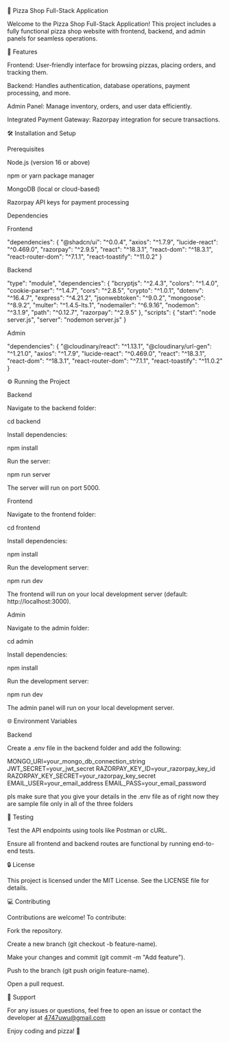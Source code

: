 🍕 Pizza Shop Full-Stack Application

Welcome to the Pizza Shop Full-Stack Application! This project includes a fully functional pizza shop website with frontend, backend, and admin panels for seamless operations.

🚀 Features

Frontend: User-friendly interface for browsing pizzas, placing orders, and tracking them.

Backend: Handles authentication, database operations, payment processing, and more.

Admin Panel: Manage inventory, orders, and user data efficiently.

Integrated Payment Gateway: Razorpay integration for secure transactions.

🛠️ Installation and Setup

Prerequisites

Node.js (version 16 or above)

npm or yarn package manager

MongoDB (local or cloud-based)

Razorpay API keys for payment processing

Dependencies

Frontend

"dependencies": {
    "@shadcn/ui": "^0.0.4",
    "axios": "^1.7.9",
    "lucide-react": "^0.469.0",
    "razorpay": "^2.9.5",
    "react": "^18.3.1",
    "react-dom": "^18.3.1",
    "react-router-dom": "^7.1.1",
    "react-toastify": "^11.0.2"
}

Backend

"type": "module",
"dependencies": {
    "bcryptjs": "^2.4.3",
    "colors": "^1.4.0",
    "cookie-parser": "^1.4.7",
    "cors": "^2.8.5",
    "crypto": "^1.0.1",
    "dotenv": "^16.4.7",
    "express": "^4.21.2",
    "jsonwebtoken": "^9.0.2",
    "mongoose": "^8.9.2",
    "multer": "^1.4.5-lts.1",
    "nodemailer": "^6.9.16",
    "nodemon": "^3.1.9",
    "path": "^0.12.7",
    "razorpay": "^2.9.5"
},
"scripts": {
    "start": "node server.js",
    "server": "nodemon server.js"
}

Admin

"dependencies": {
    "@cloudinary/react": "^1.13.1",
    "@cloudinary/url-gen": "^1.21.0",
    "axios": "^1.7.9",
    "lucide-react": "^0.469.0",
    "react": "^18.3.1",
    "react-dom": "^18.3.1",
    "react-router-dom": "^7.1.1",
    "react-toastify": "^11.0.2"
}

⚙️ Running the Project

Backend

Navigate to the backend folder:

cd backend

Install dependencies:

npm install

Run the server:

npm run server

The server will run on port 5000.

Frontend

Navigate to the frontend folder:

cd frontend

Install dependencies:

npm install

Run the development server:

npm run dev

The frontend will run on your local development server (default: http://localhost:3000).

Admin

Navigate to the admin folder:

cd admin

Install dependencies:

npm install

Run the development server:

npm run dev

The admin panel will run on your local development server.

🌐 Environment Variables

Backend

Create a .env file in the backend folder and add the following:

MONGO_URI=your_mongo_db_connection_string
JWT_SECRET=your_jwt_secret
RAZORPAY_KEY_ID=your_razorpay_key_id
RAZORPAY_KEY_SECRET=your_razorpay_key_secret
EMAIL_USER=your_email_address
EMAIL_PASS=your_email_password

pls make sure that you give your details in the .env file as of right now they are sample file only in all of the three folders

🧪 Testing

Test the API endpoints using tools like Postman or cURL.

Ensure all frontend and backend routes are functional by running end-to-end tests.

🔒 License

This project is licensed under the MIT License. See the LICENSE file for details.

💻 Contributing

Contributions are welcome! To contribute:

Fork the repository.

Create a new branch (git checkout -b feature-name).

Make your changes and commit (git commit -m "Add feature").

Push to the branch (git push origin feature-name).

Open a pull request.

📲 Support

For any issues or questions, feel free to open an issue or contact the developer at 4747uwu@gmail.com

Enjoy coding and pizza! 🍕

